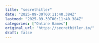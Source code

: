 ```yaml
---
title: "secrethitler"
date: "2025-09-30T00:11:40.384Z"
lastmod: "2025-09-30T00:11:40.384Z"
categories: ["Online Games"]
original_url: "https://secrethitler.io/"
draft: false
---
```

